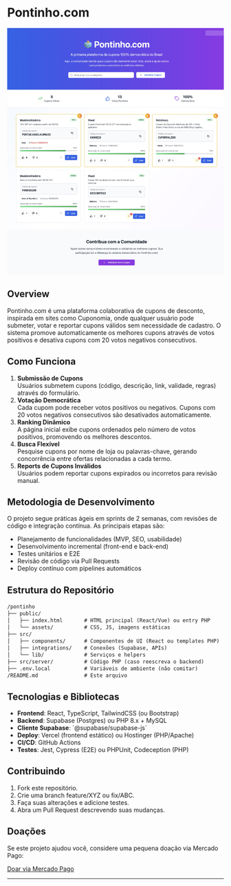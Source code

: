 # Pontinho.com

![Placeholder for Screenshot](https://raw.githubusercontent.com/TDamiao/pontinho.com/main/public/Pontinho.com.jpeg)


## Overview

Pontinho.com é uma plataforma colaborativa de cupons de desconto, inspirada em sites como Cuponomia, onde qualquer usuário pode submeter, votar e reportar cupons válidos sem necessidade de cadastro. O sistema promove automaticamente os melhores cupons através de votos positivos e desativa cupons com 20 votos negativos consecutivos.

## Como Funciona

1. **Submissão de Cupons**  
   Usuários submetem cupons (código, descrição, link, validade, regras) através do formulário.  
2. **Votação Democrática**  
   Cada cupom pode receber votos positivos ou negativos. Cupons com 20 votos negativos consecutivos são desativados automaticamente.  
3. **Ranking Dinâmico**  
   A página inicial exibe cupons ordenados pelo número de votos positivos, promovendo os melhores descontos.  
4. **Busca Flexível**  
   Pesquise cupons por nome de loja ou palavras-chave, gerando concorrência entre ofertas relacionadas a cada termo.  
5. **Reports de Cupons Inválidos**  
   Usuários podem reportar cupons expirados ou incorretos para revisão manual.

## Metodologia de Desenvolvimento

O projeto segue práticas ágeis em sprints de 2 semanas, com revisões de código e integração contínua. As principais etapas são:

- Planejamento de funcionalidades (MVP, SEO, usabilidade)  
- Desenvolvimento incremental (front-end e back-end)  
- Testes unitários e E2E  
- Revisão de código via Pull Requests  
- Deploy contínuo com pipelines automáticos  

## Estrutura do Repositório

```
/pontinho
├── public/              
│   ├── index.html       # HTML principal (React/Vue) ou entry PHP
│   └── assets/          # CSS, JS, imagens estáticas
├── src/
│   ├── components/      # Componentes de UI (React ou templates PHP)
│   ├── integrations/    # Conexões (Supabase, APIs)
│   └── lib/             # Serviços e helpers
├── src/server/          # Código PHP (caso reescreva o backend)
├── .env.local           # Variáveis de ambiente (não comitar)
/README.md               # Este arquivo
```

## Tecnologias e Bibliotecas

- **Frontend**: React, TypeScript, TailwindCSS (ou Bootstrap)  
- **Backend**: Supabase (Postgres) ou PHP 8.x + MySQL  
- **Cliente Supabase**: \`@supabase/supabase-js\`  
- **Deploy**: Vercel (frontend estático) ou Hostinger (PHP/Apache)  
- **CI/CD**: GitHub Actions  
- **Testes**: Jest, Cypress (E2E) ou PHPUnit, Codeception (PHP)

## Contribuindo

1. Fork este repositório.  
2. Crie uma branch feature/XYZ ou fix/ABC.  
3. Faça suas alterações e adicione testes.  
4. Abra um Pull Request descrevendo suas mudanças.

## Doações

Se este projeto ajudou você, considere uma pequena doação via Mercado Pago:

[Doar via Mercado Pago](https://link.mercadopago.com.br/pontinhopontocom)

---
